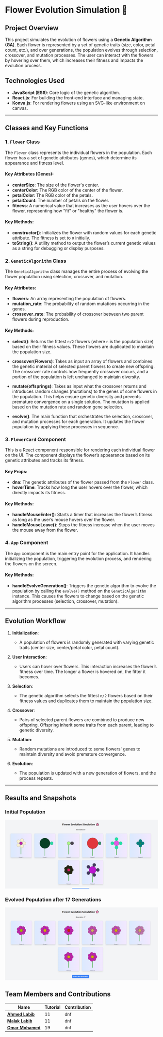 # Flower Evolution Simulation 🌸

## Project Overview
This project simulates the evolution of flowers using a **Genetic Algorithm (GA)**. Each flower is represented by a set of genetic traits (size, color, petal count, etc.), and over generations, the population evolves through selection, crossover, and mutation processes. The user can interact with the flowers by hovering over them, which increases their fitness and impacts the evolution process.

## Technologies Used
- **JavaScript (ES6)**: Core logic of the genetic algorithm.
- **React.js**: For building the front-end interface and managing state.
- **Konva.js**: For rendering flowers using an SVG-like environment on canvas.

---

## Classes and Key Functions

### 1. `Flower` Class
The `Flower` class represents the individual flowers in the population. Each flower has a set of genetic attributes (genes), which determine its appearance and fitness level.

#### Key Attributes (Genes):
- **centerSize**: The size of the flower's center.
- **centerColor**: The RGB color of the center of the flower.
- **petalColor**: The RGB color of the petals.
- **petalCount**: The number of petals on the flower.
- **fitness**: A numerical value that increases as the user hovers over the flower, representing how "fit" or "healthy" the flower is.

#### Key Methods:
- **constructor()**: Initializes the flower with random values for each genetic attribute. The fitness is set to `0` initially.
- **toString()**: A utility method to output the flower’s current genetic values as a string for debugging or display purposes.

### 2. `GeneticAlgorithm` Class
The `GeneticAlgorithm` class manages the entire process of evolving the flower population using selection, crossover, and mutation.

#### Key Attributes:
- **flowers**: An array representing the population of flowers.
- **mutation_rate**: The probability of random mutations occurring in the genes.
- **crossover_rate**: The probability of crossover between two parent flowers during reproduction.

#### Key Methods:
- **select()**: Returns the fittest `n/2` flowers (where `n` is the population size) based on their fitness values. These flowers are duplicated to maintain the population size.
  
- **crossover(Flowers)**: Takes as input an array of flowers and combines the genetic material of selected parent flowers to create new offspring. The crossover rate controls how frequently crossover occurs, and a portion of the population is left unchanged to maintain diversity.

- **mutate(offsprings)**: Takes as input what the crossover returns and introduces random changes (mutations) to the genes of some flowers in the population. This helps ensure genetic diversity and prevents premature convergence on a single solution. The mutation is applied based on the mutation rate and random gene selection.

- **evolve()**: The main function that orchestrates the selection, crossover, and mutation processes for each generation. It updates the flower population by applying these processes in sequence.

### 3. `FlowerCard` Component
This is a React component responsible for rendering each individual flower on the UI. The component displays the flower’s appearance based on its genetic attributes and tracks its fitness.

#### Key Props:
- **dna**: The genetic attributes of the flower passed from the `Flower` class.
- **hoverTime**: Tracks how long the user hovers over the flower, which directly impacts its fitness.

#### Key Methods:
- **handleMouseEnter()**: Starts a timer that increases the flower’s fitness as long as the user’s mouse hovers over the flower.
- **handleMouseLeave()**: Stops the fitness increase when the user moves the mouse away from the flower.

### 4. `App` Component
The `App` component is the main entry point for the application. It handles initializing the population, triggering the evolution process, and rendering the flowers on the screen.

#### Key Methods:
- **handleEvolveGeneration()**: Triggers the genetic algorithm to evolve the population by calling the `evolve()` method on the `GeneticAlgorithm` instance. This causes the flowers to change based on the genetic algorithm processes (selection, crossover, mutation).

---

## Evolution Workflow

1. **Initialization**:
   - A population of flowers is randomly generated with varying genetic traits (center size, center/petal color, petal count).
   
2. **User Interaction**:
   - Users can hover over flowers. This interaction increases the flower’s fitness over time. The longer a flower is hovered on, the fitter it becomes.

3. **Selection**:
   - The genetic algorithm selects the fittest `n/2` flowers based on their fitness values and duplicates them to maintain the population size.

4. **Crossover**:
   - Pairs of selected parent flowers are combined to produce new offspring. Offspring inherit some traits from each parent, leading to genetic diversity.

5. **Mutation**:
   - Random mutations are introduced to some flowers' genes to maintain diversity and avoid premature convergence.

6. **Evolution**:
   - The population is updated with a new generation of flowers, and the process repeats.

---

## Results and Snapshots

### Initial Population
![Initial Population](generation0.PNG)

### Evolved Population after 17 Generations
![Evolved Population](generation17.PNG)

## Team Members and Contributions

| Name             | Tutorial                | Contribution                                        |
|------------------|---------------------|-----------------------------------------------------|
| [**Ahmed Labib**]([https://profile-link.com/ahmedlabib](https://github.com/ahmedlabib02))   | 11      | dnf |
| [**Malak Labib**]([https://profile-link.com/malaklabib](https://github.com/malakklabib)) | 11 | dnf     |
| [**Omar Mohamed**]([https://profile-link.com/omarmohamed](https://github.com/omarelkord)) | 19      | dnf |


